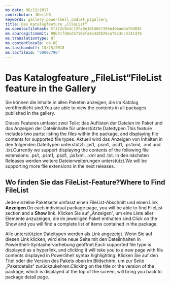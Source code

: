 ```yaml
---
ms.date: 06/12/2017
contributor: JKeithB
keywords: gallery,powershell,cmdlet,psgallery
title: Das Katalogfeature „FileList“
ms.openlocfilehash: 5f372c943c73fa8e1014657394e40eaedef5d045
ms.sourcegitcommit: 98b7cfd8ad5718efa8e320526ca76c3cc4141d78
ms.translationtype: HT
ms.contentlocale: de-DE
ms.lasthandoff: 10/25/2018
ms.locfileid: "50003796"
---
```

# <a name="filelist-feature-in-the-gallery"></a><span data-ttu-id="7265a-103">Das Katalogfeature „FileList“</span><span class="sxs-lookup"><span data-stu-id="7265a-103">FileList feature in the Gallery</span></span>

<span data-ttu-id="7265a-104">Sie können die Inhalte in allen Paketen anzeigen, die im Katalog veröffentlicht sind.</span><span class="sxs-lookup"><span data-stu-id="7265a-104">You are able to view the contents in all packages published in the gallery.</span></span>

<span data-ttu-id="7265a-105">Dieses Features umfasst zwei Teile: das Auflisten der Dateien im Paket und das Anzeigen der Dateiinhalte für unterstützte Dateitypen.</span><span class="sxs-lookup"><span data-stu-id="7265a-105">This feature includes two parts: listing the files within the package, and displaying file contents for supported file types.</span></span> <span data-ttu-id="7265a-106">Aktuell wird das Anzeigen von Inhalten in den folgenden Dateitypen unterstützt: .ps1, .psm1, .psd1, .ps1xml, .xml und .txt.</span><span class="sxs-lookup"><span data-stu-id="7265a-106">Currently we support displaying the contents of the following file extensions: .ps1, .psm1, .psd1, .ps1xml, .xml and .txt.</span></span> <span data-ttu-id="7265a-107">In den nächsten Releases werden weitere Dateierweiterungen unterstützt.</span><span class="sxs-lookup"><span data-stu-id="7265a-107">We will be supporting more file extensions in the next releases.</span></span>

## <a name="where-to-find-filelist"></a><span data-ttu-id="7265a-108">Wo finden Sie das FileList-Feature?</span><span class="sxs-lookup"><span data-stu-id="7265a-108">Where to Find FileList</span></span>

<span data-ttu-id="7265a-109">Jede einzelne Paketseite umfasst einen FileList-Abschnitt und einen Link **Anzeigen**.</span><span class="sxs-lookup"><span data-stu-id="7265a-109">On each individual package page, you will be able to find FileList section and a **Show** link.</span></span> <span data-ttu-id="7265a-110">Klicken Sie auf „Anzeigen“, um eine Liste aller Elemente anzuzeigen, die im jeweiligen Paket enthalten sind.</span><span class="sxs-lookup"><span data-stu-id="7265a-110">Click on the Show and you will find a complete list of items contained in the package.</span></span>

<span data-ttu-id="7265a-111">Alle unterstützten Dateitypen werden als Link angezeigt. Wenn Sie auf diesen Link klicken, wird eine neue Seite mit den Dateiinhalten in PowerShell-Syntaxhervorhebung geöffnet.</span><span class="sxs-lookup"><span data-stu-id="7265a-111">Each supported file type is displayed as a hyperlink, and clicking it will take you to a new page with file contents displayed in PowerShell syntax highlighting.</span></span> <span data-ttu-id="7265a-112">Klicken Sie auf den Titel oder die Version des Pakets oben im Bildschirm, um zur Seite „Paketdetails“ zurückzukehren.</span><span class="sxs-lookup"><span data-stu-id="7265a-112">Clicking on the title or the version of the package, which is displayed at the top of the screen, will bring you back to package detail page.</span></span>
